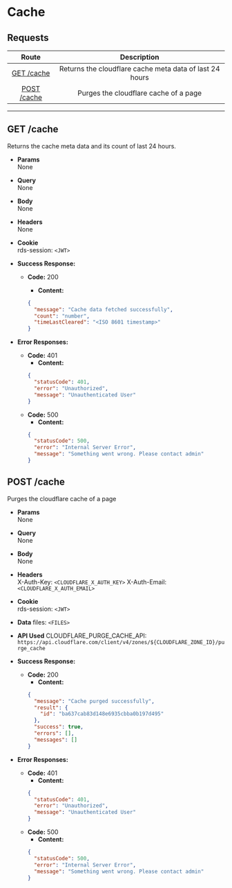 # Cache

## **Requests**

|           Route            |                       Description                       |
| :------------------------: | :-----------------------------------------------------: |
|  [GET /cache](#get-cache)  | Returns the cloudflare cache meta data of last 24 hours |
| [POST /cache](#post-cache) |          Purges the cloudflare cache of a page          |

---

## **GET /cache**

Returns the cache meta data and its count of last 24 hours.

- **Params**  
  None
- **Query**  
  None
- **Body**  
  None
- **Headers**  
  None
- **Cookie**  
  rds-session: `<JWT>`

- **Success Response:**

  - **Code:** 200

    - **Content:**

    ```json
    {
      "message": "Cache data fetched successfully",
      "count": "number",
      "timeLastCleared": "<ISO 8601 timestamp>"
    }
    ```

- **Error Responses:**
  - **Code:** 401
    - **Content:**
    ```json
    {
      "statusCode": 401,
      "error": "Unauthorized",
      "message": "Unauthenticated User"
    }
    ```
  - **Code:** 500
    - **Content:**
    ```json
    {
      "statusCode": 500,
      "error": "Internal Server Error",
      "message": "Something went wrong. Please contact admin"
    }
    ```

## **POST /cache**

Purges the cloudflare cache of a page

- **Params**  
  None
- **Query**  
  None
- **Body**  
  None
- **Headers**  
  X-Auth-Key: `<CLOUDFLARE_X_AUTH_KEY>` 
  X-Auth-Email: `<CLOUDFLARE_X_AUTH_EMAIL>`
- **Cookie**  
  rds-session: `<JWT>`

- **Data** 
  files: `<FILES>`
- **API Used**
  CLOUDFLARE_PURGE_CACHE_API: `https://api.cloudflare.com/client/v4/zones/${CLOUDFLARE_ZONE_ID}/purge_cache`

- **Success Response:**

  - **Code:** 200
    - **Content:**
    ```json
    {
      "message": "Cache purged successfully",
      "result": {
        "id": "ba637cab83d148e6935cbba0b197d495"
      },
      "success": true,
      "errors": [],
      "messages": []
    }
    ```

- **Error Responses:**

  - **Code:** 401
    - **Content:**
    ```json
    {
      "statusCode": 401,
      "error": "Unauthorized",
      "message": "Unauthenticated User"
    }
    ```
  - **Code:** 500
    - **Content:**
    ```json
    {
      "statusCode": 500,
      "error": "Internal Server Error",
      "message": "Something went wrong. Please contact admin"
    }
    ```
